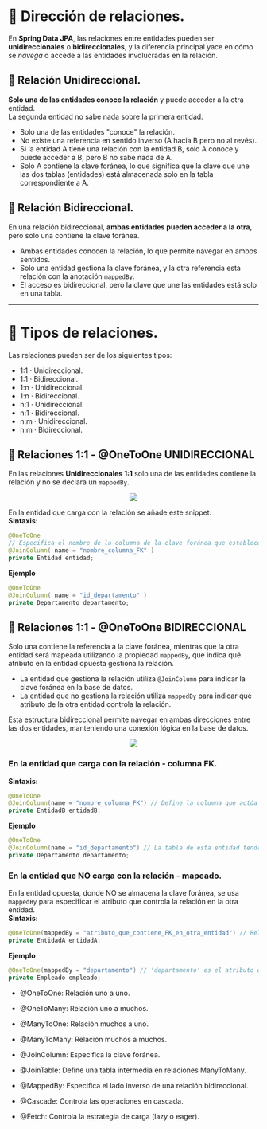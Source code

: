 # 📍 Dirección de relaciones.
En **Spring Data JPA**, las relaciones entre entidades pueden ser **unidireccionales** o **bidireccionales**, y la diferencia principal yace 
en cómo se _navega_ o accede a las entidades involucradas en la relación.

## 🔹 Relación Unidireccional.
**Solo una de las entidades conoce la relación** y puede acceder a la otra entidad.   
La segunda entidad no sabe nada sobre la primera entidad.
- Solo una de las entidades "conoce" la relación.
- No existe una referencia en sentido inverso (A hacia B pero no al revés).
- Si la entidad A tiene una relación con la entidad B, solo A conoce y puede acceder a B, pero B no sabe nada de A.
- Solo A contiene la clave foránea, lo que significa que la clave que une las dos tablas (entidades) está almacenada solo en la tabla correspondiente a A.

## 🔹 Relación Bidireccional.
En una relación bidireccional, **ambas entidades pueden acceder a la otra**, pero solo una contiene la clave foránea.
- Ambas entidades conocen la relación, lo que permite navegar en ambos sentidos.
- Solo una entidad gestiona la clave foránea, y la otra referencia esta relación con la anotación `mappedBy`.
- El acceso es bidireccional, pero la clave que une las entidades está solo en una tabla.

   
---
# 📌 Tipos de relaciones.  
Las relaciones pueden ser de los siguientes tipos: 
- 1:1 · Unidireccional.
- 1:1 · Bidireccional.
- 1:n · Unidireccional.
- 1:n · Bidireccional.
- n:1 · Unidireccional.
- n:1 · Bidireccional.
- n:m · Unidireccional.
- n:m · Bidireccional.
   
## 📍 Relaciones 1:1 - @OneToOne UNIDIRECCIONAL
En las relaciones **Unidireccionales 1:1** solo una de las entidades contiene la relación y no se declara un `mappedBy`.
   
<!-- <p align="center"> 
  <img src="https://github.com/user-attachments/assets/9a865aa8-5ff9-4f36-a823-37f3d2122052">
</p>   -->

<p align="center"> 
  <img src="https://github.com/user-attachments/assets/f1a9b8c0-e6bc-4d3d-b202-d19415fc116a">
</p>   

En la entidad que carga con la relación se añade este snippet:  
**Sintaxis:**   
```java
@OneToOne
// Especifica el nombre de la columna de la clave foránea que establecerá la relación entre las tablas.
@JoinColumn( name = "nombre_columna_FK" ) 
private Entidad entidad;
```

**Ejemplo**
```java
@OneToOne
@JoinColumn( name = "id_departamento" )
private Departamento departamento;
```

## 📍 Relaciones 1:1 - @OneToOne BIDIRECCIONAL
Solo una contiene la referencia a la clave foránea, mientras que la otra entidad será mapeada utilizando la propiedad `mappedBy`, que indica qué atributo en la entidad opuesta gestiona la relación.

- La entidad que gestiona la relación utiliza `@JoinColumn` para indicar la clave foránea en la base de datos.
- La entidad que no gestiona la relación utiliza `mappedBy` para indicar qué atributo de la otra entidad controla la relación.

Esta estructura bidireccional permite navegar en ambas direcciones entre las dos entidades, manteniendo una conexión lógica en la base de datos.

<p align="center"> 
  <img src="https://github.com/user-attachments/assets/09440764-7d79-421e-b108-dda72d5c514c">
</p> 

### En la entidad que carga con la relación - columna FK.
**Sintaxis:**   
```java
@OneToOne
@JoinColumn(name = "nombre_columna_FK") // Define la columna que actúa como clave foránea en la tabla.
private EntidadB entidadB;
```

**Ejemplo**
```java
@OneToOne
@JoinColumn(name = "id_departamento") // La tabla de esta entidad tendrá la columna 'id_departamento'.
private Departamento departamento;

```

### En la entidad que NO carga con la relación - mapeado.
En la entidad opuesta, donde NO se almacena la clave foránea, se usa `mappedBy` para especificar el atributo que controla la relación en la otra entidad.   
**Sintaxis:**   
```java
@OneToOne(mappedBy = "atributo_que_contiene_FK_en_otra_entidad") // Relaciona esta entidad con el atributo que contiene la clave foránea.
private EntidadA entidadA;
```

**Ejemplo**
```java
@OneToOne(mappedBy = "departamento") // 'departamento' es el atributo que contiene la clave foránea en 'Empleado'.
private Empleado empleado;
```



- @OneToOne: Relación uno a uno.
- @OneToMany: Relación uno a muchos.
- @ManyToOne: Relación muchos a uno.
- @ManyToMany: Relación muchos a muchos.
  
- @JoinColumn: Especifica la clave foránea.
- @JoinTable: Define una tabla intermedia en relaciones ManyToMany.
- @MappedBy: Especifica el lado inverso de una relación bidireccional.
  
- @Cascade: Controla las operaciones en cascada.
- @Fetch: Controla la estrategia de carga (lazy o eager).
